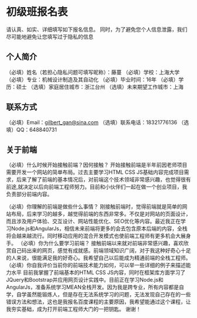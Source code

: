 # 初级班报名表

请认真、如实、详细填写如下报名信息。
同时，为了避免您个人信息泄露，我们尽可能地避免让您填写过于隐私的信息

## 个人简介

（必填）姓名（若担心隐私问题可填写昵称）：藤蔓
（必填）学校：上海大学
（必填）专业：机械设计制造及其自动化
（必填）毕业时间：16年
（必填）学历：硕士
（选填）家庭居住城市：浙江台州
（选填）未来期望工作城市：上海

## 联系方式

（必填）Email：gilbert_gan@sina.com
（选填）联系电话：18321776136
（选填）QQ：648840731

## 关于前端

（必填）什么时候开始接触前端？因何接触？
  开始接触前端是半年前因老师项目需要开发一个网站的简单布局。过去主要学习HTML CSS JS基础内容完成项目需求，后来了解了前端的基本情况后，对前端这个技术领域非常感兴趣，也觉得很有前途,就决定以后向前端工程师努力。目前和小伙伴们一起在做一个创业项目，我负责部分前端内容。

（必填）你理解的前端是做些什么事情？
  刚接触前端时，觉得前端就是简单的网站布局，后来学习的越多，越觉得前端的东西非常多。不仅是对网站的页面设计，而且涉及用户体验、交互设计、网站性能优化、SEO优化等内容。最近我正在学习Node.js和AngularJs，相信未来前端将更多的会去包含原本后端的内容，全栈将会越来越流行。同时移动应用的混合开发模式也使前端工程师有更多机会大展身手。
（必填）你为什么要学习前端？
  接触前端以来就对前端非常感兴趣，喜欢欣赏自己码出来的网页，感觉有成就感。前端领域知识广阔，对于我这种好奇心十足的人来说，很能满足我的好奇心。我希望自己以后能成为精通前端的全栈工程师。
（必填）你自我评价当前你的前端技术能力如何，可以举一些详细的例子来描述能力水平
  目前我掌握了前端基本的HTML CSS JS内容，同时在框架库方面学习了JQuery和Bootstrap并应用网页设计实践中。目前正在学习Node.js和AngularJs，准备系统学习MEAN全栈开发。因为我是跨专业，所有内容都是自学，自学虽然能锻炼人，但是存在无法系统学习的问题，无法发现自己存在的一些错误方法和想法，这也是我报名百度课程的主要原因，我希望能通过这个课程，让我夯实基础，成为打开前端工程师大门的一把钥匙。
  谢谢！
